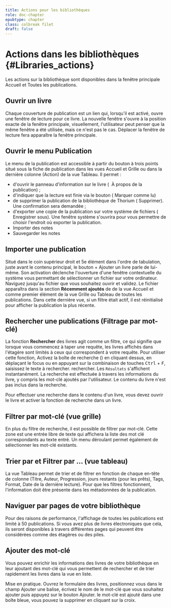 ```yaml
---
title: Actions pour les bibliothèques
role: doc-chapter
epubtype: chapter
class: colbreak filet
draft: false
---
```


# Actions dans les bibliothèques {#Libraries_actions}

Les actions sur la bibliothèque sont disponibles dans la fenêtre principale <span class="ui_button">Accueil</span> et <span class="ui_button">Toutes les publications</span>.

<section class="filet">


## Ouvrir un livre

Chaque couverture de publication est un lien qui, lorsqu'il est activé, ouvre une fenêtre de lecture pour ce livre. 
La nouvelle fenêtre s'ouvre à la position exacte de la fenêtre principale, visuellement, l'utilisateur peut penser que la même fenêtre a été utilisée, mais ce n'est pas le cas. Déplacer la
fenêtre de lecture fera apparaître la fenêtre principale.

</section>
<section class="filet">

## Ouvrir le menu Publication
Le menu de la publication est accessible à partir du bouton à trois points <img src="../../resources/images/threedot.svg" class="icon"  alt="" role="presentation"/> situé
sous la fiche de publication dans les vues <span class="ui_button">Accueil</span> et <span class="ui_button">Grille</span> ou dans la dernière colonne (Action) de la vue <span class="ui_button">Tableau</span>.
Il permet :
- d'ouvrir le panneau d'information sur le livre (
<img src="../../resources/images/info-icon.svg" class="icon" alt="" role="presentation"/><span class="ui_button"> À propos de la publication</span>) ;
- d'indiquer que la lecture est finie via le bouton
(<img src="../../resources/images/doubleCheck-icon.svg" class="icon" alt="" role="presentation"/><span class="ui_button"> Marquer comme lu</span>)
- de supprimer la publication de la bibliothèque de Thorium
(<img src="../../resources/images/bin-icon.svg" class="icon" alt="" role="presentation"/> <span class="ui_button"> Supprimer</span>). Une confirmation sera demandée ;
- d'exporter une copie de la publication sur votre système de fichiers
(<img src="../../resources/images/SaveAs-icon.svg" class="icon" alt="" role="presentation"/> <span class="ui_button">Enregistrer sous</span>).
Une fenêtre système s'ouvrira pour vous permettre de choisir l'endroit où exporter la publication.
- <span class="ui_button">Importer des notes</span>
- <span class="ui_button">Sauvegarder les notes</span>


</section>
<section class="filet">

## Importer une publication

Situé dans le coin supérieur droit et 5e élément dans l'ordre de tabulation, juste avant le contenu principal, le bouton <span class="ui_button">+ Ajouter un livre</span> parle de lui-même. 
Son activation déclenche 
l'ouverture d'une fenêtre contextuelle du système vous permettant de sélectionner un
fichier sur votre ordinateur. Naviguez jusqu'au fichier que vous souhaitez ouvrir 
et validez. Le fichier apparaîtra dans la section **Récemment ajoutés** de
de la vue <span class="ui_button">Accueil</span> et comme premier élément de la vue <span class="ui_button">Grille</span> ou <span class="ui_button">Tableau</span> de toutes les publications. Dans cette dernière vue, si un filtre était actif, il est réinitialisé pour afficher la publication la plus récente.


</section>
<section class="filet">

## Rechercher une publications (Filtrage par mot-clé)

La fonction **Rechercher** des livres agit comme un filtre, ce qui signifie que lorsque vous commencez à taper une requête, les livres affichés dans l'étagère sont limités à ceux qui correspondent à votre requête.
Pour utiliser cette fonction,
Activez la boîte de recherche
(<img src="../../resources/images/search-icon.svg" class="icon" alt="" role="presentation"/>) en cliquant dessus, en déplaçant le focus ou en appuyant sur la combinaison de touches <kbd>Ctrl</kbd> + <kbd>F</kbd>, saisissez le texte à rechercher.
rechercher. Les `Résultats` s'affichent instantanément. La recherche est effectuée
à travers les informations du livre, y compris les mot-clé ajoutés par l'utilisateur. 
Le contenu du livre n'est pas inclus dans la recherche.

<aside class="framed">Pour effectuer une recherche
dans le contenu d'un livre, vous devez ouvrir le livre et activer la fonction de recherche dans un livre.
</aside>


</section>
<section class="filet">

## Filtrer par mot-clé (vue grille)

En plus du filtre de recherche, il est possible de filtrer par <img src="../../resources/images/tag-icon.svg" class="icon" alt="" role="presentation"/>mot-clé. Cette zone est une entrée libre de texte qui affichera la liste des mot clé correspondants au texte entré. Un menu déroulant permet également de sélectionner les mot-clé existants.


</section>
<section class="filet">

## Trier par et Filtrer par ... (vue tableau)

La vue <span class="ui_button">Tableau</span> permet de trier et de filtrer en fonction de chaque en-tête de 
colonne (<span class="ui_button">Titre</span>, <span class="ui_button">Auteur</span>, <span class="ui_button">Progression</span>, <span class="ui_button">jours restants</span> (pour les prêts), <span class="ui_button"> Tags</span>, <span class="ui_button">Format</span>, <span class="ui_button">Date de la dernière lecture</span>).
Pour que les filtres
fonctionnent, l'information doit être présente dans les métadonnées de la publication.


</section>
<section class="filet">

## Naviguer par pages de votre bibliothèque

Pour des raisons de performance, l'affichage de toutes les publications est limité à 50 publications.
Si vous avez plus de livres électroniques que cela, ils seront
disponibles à travers différentes pages qui peuvent être considérées comme des étagères
ou des piles.


</section>
<section class="filet">

## Ajouter des mot-clé

Vous pouvez enrichir les informations des livres de votre bibliothèque en
leur ajoutant des <span class="ui_button">mot-clé</span> qui vous permettent de rechercher et de trier rapidement
les livres dans la vue en liste. 

<div class="framed">Mise en pratique. Ouvrez le formulaire des livres,
positionnez vous dans le champ <span class="ui_button">Ajouter une balise</span>, écrivez le nom de le mot-clé que vous souhaitez ajouter puis appuyez sur le bouton  <span class="ui_button">Ajouter</span>. le mot-clé est ajouté dans une boîte bleue, vous pouvez la supprimer en cliquant sur la croix.
</div>


</section>
